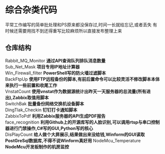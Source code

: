 # 综合杂类代码
平常工作编写的简单批处理和PS原来都没保存过,时间一长就给忘记,或者丢失
有时候还需要用找不到还得重写比较麻烦所以直接发布整理上来


## 仓库结构
Rabbit_MQ_Monitor  **通过API查询队列排队消息数量**<br>
Sub_Net_Mask **项目专用IP地址计算器**<br>
Win_Firewall_filter **PowerShell写的防火墙过滤脚本**<br>
BackFtpUp **使用FTP远程备份的脚本,有前后置命令可以比较灵活不修改脚本本体来执行一些前置和收尾工作**<br>
VnstatCount **使用vnstat作为数据源统计出昨天一天服务器的总流量(所有进出),Zabbix取值用脚本**  
SwitchBak **批量备份网络交换机设备脚本**  
DingTlak_Checkin **钉钉打卡通知脚本**  
ZabbixToPdf **利用Zabbix服务器的API生成PDF报告**  
face_recognition  **利用Github上的开源库写的人脸识别,可以调用rtsp与串口控制器进行门禁操作,C#写的GUI,Python写的核心**  <br>
DisPlayCount **给人做个大屏展示,结果做出来没给钱,Winform的GUI读取PostGreSql数据库,不得不说Winform真好用**
NodeMcu_Temperature  **NodeMcu开发板制作的机房监控**